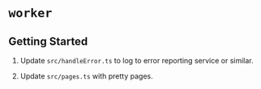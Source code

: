 # `worker`

## Getting Started

1. Update `src/handleError.ts` to log to error reporting service or similar.

1. Update `src/pages.ts` with pretty pages.
